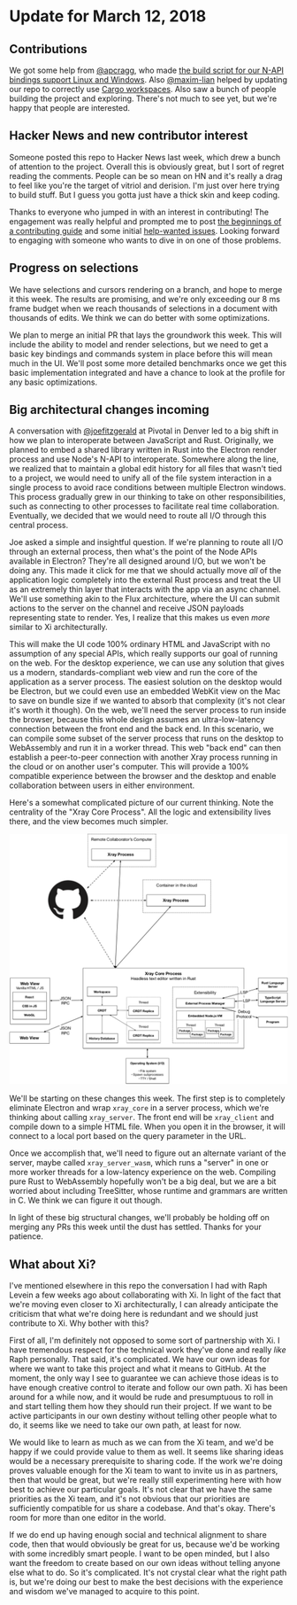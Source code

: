 # Update for March 12, 2018

## Contributions

We got some help from [@apcragg](https://github.com/apcragg), who made [the build script for our N-API bindings support Linux and Windows](https://github.com/atom/xray/pull/25). Also [@maxim-lian](https://github.com/maxim-lian) helped by updating our repo to correctly use [Cargo workspaces](https://github.com/atom/xray/pull/26). Also saw a bunch of people building the project and exploring. There's not much to see yet, but we're happy that people are interested.

## Hacker News and new contributor interest

Someone posted this repo to Hacker News last week, which drew a bunch of attention to the project. Overall this is obviously great, but I sort of regret reading the comments. People can be so mean on HN and it's really a drag to feel like you're the target of vitriol and derision. I'm just over here trying to build stuff. But I guess you gotta just have a thick skin and keep coding.

Thanks to everyone who jumped in with an interest in contributing! The engagement was really helpful and prompted me to post [the beginnings of a contributing guide](https://github.com/atom/xray/blob/master/CONTRIBUTING.md) and some initial [help-wanted issues](https://github.com/atom/xray/labels/help%20wanted). Looking forward to engaging with someone who wants to dive in on one of those problems.

## Progress on selections

We have selections and cursors rendering on a branch, and hope to merge it this week. The results are promising, and we're only exceeding our 8 ms frame budget when we reach thousands of selections in a document with thousands of edits. We think we can do better with some optimizations.

We plan to merge an initial PR that lays the groundwork this week. This will include the ability to model and render selections, but we need to get a basic key bindings and commands system in place before this will mean much in the UI. We'll post some more detailed benchmarks once we get this basic implementation integrated and have a chance to look at the profile for any basic optimizations.

## Big architectural changes incoming

A conversation with [@joefitzgerald](https://github.com/joefitzgerald) at Pivotal in Denver led to a big shift in how we plan to interoperate between JavaScript and Rust. Originally, we planned to embed a shared library written in Rust into the Electron render process and use Node's N-API to interoperate. Somewhere along the line, we realized that to maintain a global edit history for all files that wasn't tied to a project, we would need to unify all of the file system interaction in a single process to avoid race conditions between multiple Electron windows. This process gradually grew in our thinking to take on other responsibilities, such as connecting to other processes to facilitate real time collaboration. Eventually, we decided that we would need to route all I/O through this central process.

Joe asked a simple and insightful question. If we're planning to route all I/O through an external process, then what's the point of the Node APIs available in Electron? They're all designed around I/O, but we won't be doing any. This made it click for me that we should actually move *all* of the application logic completely into the external Rust process and treat the UI as an extremely thin layer that interacts with the app via an async channel. We'll use something akin to the Flux architecture, where the UI can submit actions to the server on the channel and receive JSON payloads representing state to render. Yes, I realize that this makes us even *more* similar to Xi architecturally.

This will make the UI code 100% ordinary HTML and JavaScript with no assumption of any special APIs, which really supports our goal of running on the web. For the desktop experience, we can use any solution that gives us a modern, standards-compliant web view and run the core of the application as a server process. The easiest solution on the desktop would be Electron, but we could even use an embedded WebKit view on the Mac to save on bundle size if we wanted to absorb that complexity (it's not clear it's worth it though). On the web, we'll need the server process to run inside the browser, because this whole design assumes an ultra-low-latency connection between the front end and the back end. In this scenario, we can compile some subset of the server process that runs on the desktop to WebAssembly and run it in a worker thread. This web "back end" can then establish a peer-to-peer connection with another Xray process running in the cloud or on another user's computer. This will provide a 100% compatible experience between the browser and the desktop and enable collaboration between users in either environment.

Here's a somewhat complicated picture of our current thinking. Note the centrality of the "Xray Core Process". All the logic and extensibility lives there, and the view becomes much simpler.

![New architecture](../images/architecture.png)

We'll be starting on these changes this week. The first step is to completely eliminate Electron and wrap `xray_core` in a server process, which we're thinking about calling `xray_server`. The front end will be `xray_client` and compile down to a simple HTML file. When you open it in the browser, it will connect to a local port based on the query parameter in the URL.

Once we accomplish that, we'll need to figure out an alternate variant of the server, maybe called `xray_server_wasm`, which runs a "server" in one or more worker threads for a low-latency experience on the web. Compiling pure Rust to WebAssembly hopefully won't be a big deal, but we are a bit worried about including TreeSitter, whose runtime and grammars are written in C. We think we can figure it out though.

In light of these big structural changes, we'll probably be holding off on merging any PRs this week until the dust has settled. Thanks for your patience.

## What about Xi?

I've mentioned elsewhere in this repo the conversation I had with Raph Levein a few weeks ago about collaborating with Xi. In light of the fact that we're moving even closer to Xi architecturally, I can already anticipate the criticism that what we're doing here is redundant and we should just contribute to Xi. Why bother with this?

First of all, I'm definitely not opposed to some sort of partnership with Xi. I have tremendous respect for the technical work they've done and really *like* Raph personally. That said, it's complicated. We have our own ideas for where we want to take this project and what it means to GitHub. At the moment, the only way I see to guarantee we can achieve those ideas is to have enough creative control to iterate and follow our own path. Xi has been around for a while now, and it would be rude and presumptuous to roll in and start telling them how they should run their project. If we want to be active participants in our own destiny without telling other people what to do, it seems like we need to take our own path, at least for now.

We would like to learn as much as we can from the Xi team, and we'd be happy if we could provide value to them as well. It seems like sharing ideas would be a necessary prerequisite to sharing code. If the work we're doing proves valuable enough for the Xi team to want to invite us in as partners, then that would be great, but we're really still experimenting here with how best to achieve our particular goals. It's not clear that we have the same priorities as the Xi team, and it's not obvious that our priorities are sufficiently compatible for us share a codebase. And that's okay. There's room for more than one editor in the world.

If we do end up having enough social and technical alignment to share code, then that would obviously be great for us, because we'd be working with some incredibly smart people. I want to be open minded, but I also want the freedom to create based on our own ideas without telling anyone else what to do. So it's complicated. It's not crystal clear what the right path is, but we're doing our best to make the best decisions with the experience and wisdom we've managed to acquire to this point.